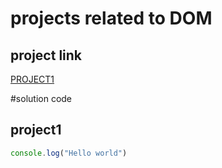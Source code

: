 # projects related to DOM

## project link

[PROJECT1](https://stackblitz.com/edit/dom-project-chaiaurcode?file=index.html)

#solution code

## project1

```javascript
console.log("Hello world")







```